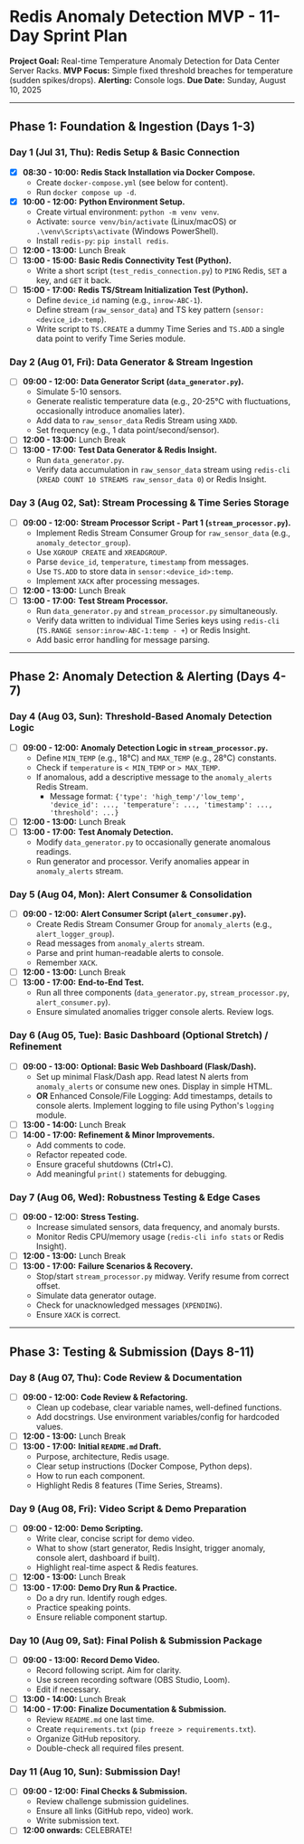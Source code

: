 # Redis Anomaly Detection MVP - 11-Day Sprint Plan

**Project Goal:** Real-time Temperature Anomaly Detection for Data Center Server Racks.
**MVP Focus:** Simple fixed threshold breaches for temperature (sudden spikes/drops).
**Alerting:** Console logs.
**Due Date:** Sunday, August 10, 2025

---

## Phase 1: Foundation & Ingestion (Days 1-3)

### Day 1 (Jul 31, Thu): Redis Setup & Basic Connection
- [x] **08:30 - 10:00:** **Redis Stack Installation via Docker Compose.**
    - Create `docker-compose.yml` (see below for content).
    - Run `docker compose up -d`.
- [x] **10:00 - 12:00:** **Python Environment Setup.**
    - Create virtual environment: `python -m venv venv`.
    - Activate: `source venv/bin/activate` (Linux/macOS) or `.\venv\Scripts\activate` (Windows PowerShell).
    - Install `redis-py`: `pip install redis`.
- [ ] **12:00 - 13:00:** Lunch Break
- [ ] **13:00 - 15:00:** **Basic Redis Connectivity Test (Python).**
    - Write a short script (`test_redis_connection.py`) to `PING` Redis, `SET` a key, and `GET` it back.
- [ ] **15:00 - 17:00:** **Redis TS/Stream Initialization Test (Python).**
    - Define `device_id` naming (e.g., `inrow-ABC-1`).
    - Define stream (`raw_sensor_data`) and TS key pattern (`sensor:<device_id>:temp`).
    - Write script to `TS.CREATE` a dummy Time Series and `TS.ADD` a single data point to verify Time Series module.

### Day 2 (Aug 01, Fri): Data Generator & Stream Ingestion
- [ ] **09:00 - 12:00:** **Data Generator Script (`data_generator.py`).**
    - Simulate 5-10 sensors.
    - Generate realistic temperature data (e.g., 20-25°C with fluctuations, occasionally introduce anomalies later).
    - Add data to `raw_sensor_data` Redis Stream using `XADD`.
    - Set frequency (e.g., 1 data point/second/sensor).
- [ ] **12:00 - 13:00:** Lunch Break
- [ ] **13:00 - 17:00:** **Test Data Generator & Redis Insight.**
    - Run `data_generator.py`.
    - Verify data accumulation in `raw_sensor_data` stream using `redis-cli` (`XREAD COUNT 10 STREAMS raw_sensor_data 0`) or Redis Insight.

### Day 3 (Aug 02, Sat): Stream Processing & Time Series Storage
- [ ] **09:00 - 12:00:** **Stream Processor Script - Part 1 (`stream_processor.py`).**
    - Implement Redis Stream Consumer Group for `raw_sensor_data` (e.g., `anomaly_detector_group`).
    - Use `XGROUP CREATE` and `XREADGROUP`.
    - Parse `device_id`, `temperature`, `timestamp` from messages.
    - Use `TS.ADD` to store data in `sensor:<device_id>:temp`.
    - Implement `XACK` after processing messages.
- [ ] **12:00 - 13:00:** Lunch Break
- [ ] **13:00 - 17:00:** **Test Stream Processor.**
    - Run `data_generator.py` and `stream_processor.py` simultaneously.
    - Verify data written to individual Time Series keys using `redis-cli` (`TS.RANGE sensor:inrow-ABC-1:temp - +`) or Redis Insight.
    - Add basic error handling for message parsing.

---

## Phase 2: Anomaly Detection & Alerting (Days 4-7)

### Day 4 (Aug 03, Sun): Threshold-Based Anomaly Detection Logic
- [ ] **09:00 - 12:00:** **Anomaly Detection Logic in `stream_processor.py`.**
    - Define `MIN_TEMP` (e.g., 18°C) and `MAX_TEMP` (e.g., 28°C) constants.
    - Check if `temperature` is `< MIN_TEMP` or `> MAX_TEMP`.
    - If anomalous, add a descriptive message to the `anomaly_alerts` Redis Stream.
        - Message format: `{'type': 'high_temp'/'low_temp', 'device_id': ..., 'temperature': ..., 'timestamp': ..., 'threshold': ...}`
- [ ] **12:00 - 13:00:** Lunch Break
- [ ] **13:00 - 17:00:** **Test Anomaly Detection.**
    - Modify `data_generator.py` to occasionally generate anomalous readings.
    - Run generator and processor. Verify anomalies appear in `anomaly_alerts` stream.

### Day 5 (Aug 04, Mon): Alert Consumer & Consolidation
- [ ] **09:00 - 12:00:** **Alert Consumer Script (`alert_consumer.py`).**
    - Create Redis Stream Consumer Group for `anomaly_alerts` (e.g., `alert_logger_group`).
    - Read messages from `anomaly_alerts` stream.
    - Parse and print human-readable alerts to console.
    - Remember `XACK`.
- [ ] **12:00 - 13:00:** Lunch Break
- [ ] **13:00 - 17:00:** **End-to-End Test.**
    - Run all three components (`data_generator.py`, `stream_processor.py`, `alert_consumer.py`).
    - Ensure simulated anomalies trigger console alerts. Review logs.

### Day 6 (Aug 05, Tue): Basic Dashboard (Optional Stretch) / Refinement
- [ ] **09:00 - 13:00:** **Optional: Basic Web Dashboard (Flask/Dash).**
    - Set up minimal Flask/Dash app. Read latest N alerts from `anomaly_alerts` or consume new ones. Display in simple HTML.
    - **OR** Enhanced Console/File Logging: Add timestamps, details to console alerts. Implement logging to file using Python's `logging` module.
- [ ] **13:00 - 14:00:** Lunch Break
- [ ] **14:00 - 17:00:** **Refinement & Minor Improvements.**
    - Add comments to code.
    - Refactor repeated code.
    - Ensure graceful shutdowns (Ctrl+C).
    - Add meaningful `print()` statements for debugging.

### Day 7 (Aug 06, Wed): Robustness Testing & Edge Cases
- [ ] **09:00 - 12:00:** **Stress Testing.**
    - Increase simulated sensors, data frequency, and anomaly bursts.
    - Monitor Redis CPU/memory usage (`redis-cli info stats` or Redis Insight).
- [ ] **12:00 - 13:00:** Lunch Break
- [ ] **13:00 - 17:00:** **Failure Scenarios & Recovery.**
    - Stop/start `stream_processor.py` midway. Verify resume from correct offset.
    - Simulate data generator outage.
    - Check for unacknowledged messages (`XPENDING`).
    - Ensure `XACK` is correct.

---

## Phase 3: Testing & Submission (Days 8-11)

### Day 8 (Aug 07, Thu): Code Review & Documentation
- [ ] **09:00 - 12:00:** **Code Review & Refactoring.**
    - Clean up codebase, clear variable names, well-defined functions.
    - Add docstrings. Use environment variables/config for hardcoded values.
- [ ] **12:00 - 13:00:** Lunch Break
- [ ] **13:00 - 17:00:** **Initial `README.md` Draft.**
    - Purpose, architecture, Redis usage.
    - Clear setup instructions (Docker Compose, Python deps).
    - How to run each component.
    - Highlight Redis 8 features (Time Series, Streams).

### Day 9 (Aug 08, Fri): Video Script & Demo Preparation
- [ ] **09:00 - 12:00:** **Demo Scripting.**
    - Write clear, concise script for demo video.
    - What to show (start generator, Redis Insight, trigger anomaly, console alert, dashboard if built).
    - Highlight real-time aspect & Redis features.
- [ ] **12:00 - 13:00:** Lunch Break
- [ ] **13:00 - 17:00:** **Demo Dry Run & Practice.**
    - Do a dry run. Identify rough edges.
    - Practice speaking points.
    - Ensure reliable component startup.

### Day 10 (Aug 09, Sat): Final Polish & Submission Package
- [ ] **09:00 - 13:00:** **Record Demo Video.**
    - Record following script. Aim for clarity.
    - Use screen recording software (OBS Studio, Loom).
    - Edit if necessary.
- [ ] **13:00 - 14:00:** Lunch Break
- [ ] **14:00 - 17:00:** **Finalize Documentation & Submission.**
    - Review `README.md` one last time.
    - Create `requirements.txt` (`pip freeze > requirements.txt`).
    - Organize GitHub repository.
    - Double-check all required files present.

### Day 11 (Aug 10, Sun): Submission Day!
- [ ] **09:00 - 12:00:** **Final Checks & Submission.**
    - Review challenge submission guidelines.
    - Ensure all links (GitHub repo, video) work.
    - Write submission text.
- [ ] **12:00 onwards:** CELEBRATE!
